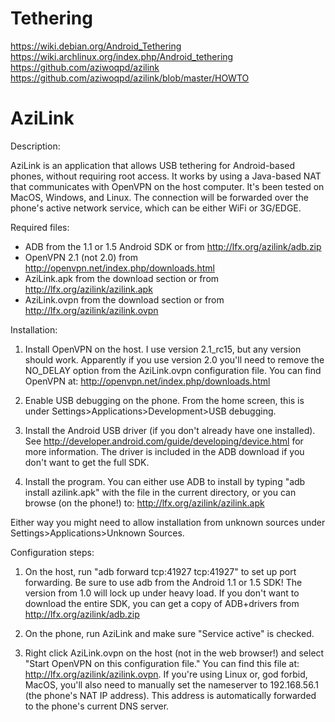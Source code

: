 # Tethering
https://wiki.debian.org/Android_Tethering  
https://wiki.archlinux.org/index.php/Android_tethering  
https://github.com/aziwoqpd/azilink  
https://github.com/aziwoqpd/azilink/blob/master/HOWTO  

# AziLink
Description:

AziLink is an application that allows USB tethering for Android-based phones, without requiring root access.  It works by using a Java-based NAT that communicates with OpenVPN on the host computer.  It's been tested on MacOS, Windows, and Linux.  The connection will be forwarded over the phone's active network service, which can be either WiFi or 3G/EDGE.

Required files:
  * ADB from the 1.1 or 1.5 Android SDK or from http://lfx.org/azilink/adb.zip
  * OpenVPN 2.1 (not 2.0) from http://openvpn.net/index.php/downloads.html
  * AziLink.apk from the download section or from http://lfx.org/azilink/azilink.apk
  * AziLink.ovpn from the download section or from http://lfx.org/azilink/azilink.ovpn

Installation:

1) Install OpenVPN on the host. I use version 2.1_rc15, but any version should work. Apparently if you use version 2.0 you'll need to remove the NO_DELAY option from the AziLink.ovpn configuration file. You can find OpenVPN at:
http://openvpn.net/index.php/downloads.html

2) Enable USB debugging on the phone. From the home screen, this is under
Settings>Applications>Development>USB debugging.

3) Install the Android USB driver (if you don't already have one installed).
See http://developer.android.com/guide/developing/device.html for more information.  The driver is included in the ADB download if you don't want to get the full SDK.

4) Install the program. You can either use ADB to install by typing
"adb install azilink.apk" with the file in the current directory, or you can browse (on the phone!) to: http://lfx.org/azilink/azilink.apk

Either way you might need to allow installation from unknown sources
under Settings>Applications>Unknown Sources.

Configuration steps:

1) On the host, run "adb forward tcp:41927 tcp:41927" to set up port forwarding. Be sure to use adb from the Android 1.1 or 1.5 SDK! The version from 1.0 will lock up under heavy load. If you don't want to download the entire SDK, you can get a copy of ADB+drivers from http://lfx.org/azilink/adb.zip

2) On the phone, run AziLink and make sure "Service active" is checked.

3) Right click AziLink.ovpn on the host (not in the web browser!) and select "Start OpenVPN on this configuration file." You can find this file at: http://lfx.org/azilink/azilink.ovpn. If you're using Linux or, god forbid, MacOS, you'll also need to manually set the nameserver to 192.168.56.1 (the phone's NAT IP address). This address is automatically forwarded to the phone's current DNS server.
